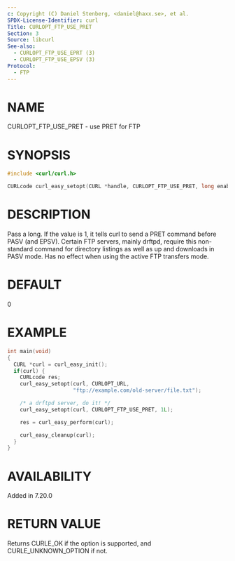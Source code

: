 ```yaml
---
c: Copyright (C) Daniel Stenberg, <daniel@haxx.se>, et al.
SPDX-License-Identifier: curl
Title: CURLOPT_FTP_USE_PRET
Section: 3
Source: libcurl
See-also:
  - CURLOPT_FTP_USE_EPRT (3)
  - CURLOPT_FTP_USE_EPSV (3)
Protocol:
  - FTP
---
```


# NAME

CURLOPT_FTP_USE_PRET - use PRET for FTP

# SYNOPSIS

~~~c
#include <curl/curl.h>

CURLcode curl_easy_setopt(CURL *handle, CURLOPT_FTP_USE_PRET, long enable);
~~~

# DESCRIPTION

Pass a long. If the value is 1, it tells curl to send a PRET command before
PASV (and EPSV). Certain FTP servers, mainly drftpd, require this non-standard
command for directory listings as well as up and downloads in PASV mode. Has
no effect when using the active FTP transfers mode.

# DEFAULT

0

# EXAMPLE

~~~c
int main(void)
{
  CURL *curl = curl_easy_init();
  if(curl) {
    CURLcode res;
    curl_easy_setopt(curl, CURLOPT_URL,
                     "ftp://example.com/old-server/file.txt");

    /* a drftpd server, do it! */
    curl_easy_setopt(curl, CURLOPT_FTP_USE_PRET, 1L);

    res = curl_easy_perform(curl);

    curl_easy_cleanup(curl);
  }
}
~~~

# AVAILABILITY

Added in 7.20.0

# RETURN VALUE

Returns CURLE_OK if the option is supported, and CURLE_UNKNOWN_OPTION if not.
